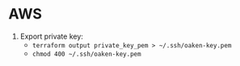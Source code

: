# AWS


1. Export private key: 
    - `terraform output private_key_pem > ~/.ssh/oaken-key.pem`
    - `chmod 400 ~/.ssh/oaken-key.pem`
